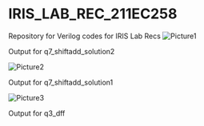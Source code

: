 # IRIS_LAB_REC_211EC258
Repository for Verilog codes for IRIS Lab Recs
![Picture1](https://github.com/VigneshKarthikV/IRIS_LABS_REC_211EC258/assets/117422748/a402fd08-0c4c-482a-800e-cc762535f588)

Output for q7_shiftadd_solution2

![Picture2](https://github.com/VigneshKarthikV/IRIS_LABS_REC_211EC258/assets/117422748/297dce69-28a4-4e33-8b87-025ac42d0839)

Output for q7_shiftadd_solution1

![Picture3](https://github.com/VigneshKarthikV/IRIS_LABS_REC_211EC258/assets/117422748/1e553d37-8d08-4db0-ab5d-06dbbf1e9ed5)

Output for q3_dff
